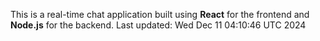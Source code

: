 This is a real-time chat application built using **React** for the frontend and **Node.js** for the backend.
Last updated: Wed Dec 11 04:10:46 UTC 2024
